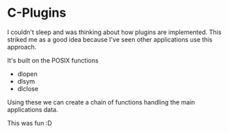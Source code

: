 # C-Plugins

I couldn't sleep and was thinking about how plugins are implemented. This striked me as a good idea because I've seen other applications use this approach.

It's built on the POSIX functions

- dlopen
- dlsym
- dlclose

Using these we can create a chain of functions handling the main applications data.

This was fun :D
